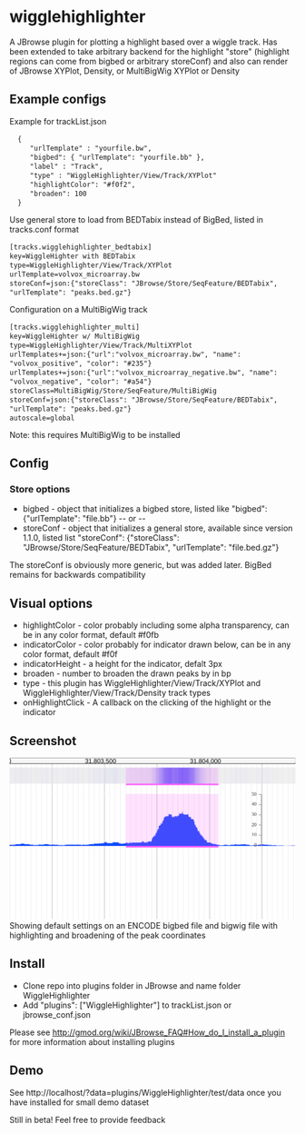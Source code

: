 # wigglehighlighter

A JBrowse plugin for plotting a highlight based over a wiggle track. Has been extended to take arbitrary backend for the highlight "store" (highlight regions can come from bigbed or arbitrary storeConf) and also can render of JBrowse XYPlot, Density, or MultiBigWig XYPlot or Density


## Example configs

Example for trackList.json

      {
         "urlTemplate" : "yourfile.bw",
         "bigbed": { "urlTemplate": "yourfile.bb" },
         "label" : "Track",
         "type" : "WiggleHighlighter/View/Track/XYPlot"
         "highlightColor": "#f0f2",
         "broaden": 100
      }

Use general store to load from BEDTabix instead of BigBed, listed in tracks.conf format

    [tracks.wigglehighlighter_bedtabix]
    key=WiggleHighter with BEDTabix
    type=WiggleHighlighter/View/Track/XYPlot
    urlTemplate=volvox_microarray.bw
    storeConf=json:{"storeClass": "JBrowse/Store/SeqFeature/BEDTabix", "urlTemplate": "peaks.bed.gz"}



Configuration on a MultiBigWig track

    [tracks.wigglehighlighter_multi]
    key=WiggleHighter w/ MultiBigWig
    type=WiggleHighlighter/View/Track/MultiXYPlot
    urlTemplates+=json:{"url":"volvox_microarray.bw", "name": "volvox_positive", "color": "#235"}
    urlTemplates+=json:{"url":"volvox_microarray_negative.bw", "name": "volvox_negative", "color": "#a54"}
    storeClass=MultiBigWig/Store/SeqFeature/MultiBigWig
    storeConf=json:{"storeClass": "JBrowse/Store/SeqFeature/BEDTabix", "urlTemplate": "peaks.bed.gz"}
    autoscale=global

Note: this requires MultiBigWig to be installed

## Config


### Store options

* bigbed - object that initializes a bigbed store, listed like "bigbed": {"urlTemplate": "file.bb"}
-- or --
* storeConf - object that initializes a general store, available since version 1.1.0, listed list "storeConf": {"storeClass": "JBrowse/Store/SeqFeature/BEDTabix", "urlTemplate": "file.bed.gz"}

The storeConf is obviously more generic, but was added later. BigBed remains for backwards compatibility

## Visual options

* highlightColor - color probably including some alpha transparency, can be in any color format, default #f0fb
* indicatorColor - color probably for indicator drawn below, can be in any color format, default #f0f
* indicatorHeight - a height for the indicator, defalt 3px
* broaden - number to broaden the drawn peaks by in bp
* type - this plugin has WiggleHighlighter/View/Track/XYPlot and WiggleHighlighter/View/Track/Density track types
* onHighlightClick - A callback on the clicking of the highlight or the indicator


## Screenshot

![](img/out.png)
Showing default settings on an ENCODE bigbed file and bigwig file with highlighting and broadening of the peak coordinates

## Install

- Clone repo into plugins folder in JBrowse and name folder WiggleHighlighter
- Add "plugins": ["WiggleHighlighter"] to trackList.json or jbrowse_conf.json


Please see http://gmod.org/wiki/JBrowse_FAQ#How_do_I_install_a_plugin for more information about installing plugins


## Demo

See http://localhost/?data=plugins/WiggleHighlighter/test/data once you have installed for small demo dataset

Still in beta! Feel free to provide feedback
